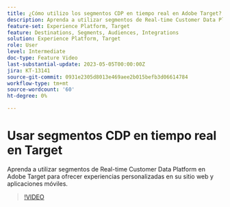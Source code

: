 ```yaml
---
title: ¿Cómo utilizo los segmentos CDP en tiempo real en Adobe Target?
description: Aprenda a utilizar segmentos de Real-time Customer Data Platform en Adobe Target para ofrecer experiencias personalizadas en su sitio web y aplicaciones móviles.
feature-set: Experience Platform, Target
feature: Destinations, Segments, Audiences, Integrations
solution: Experience Platform, Target
role: User
level: Intermediate
doc-type: Feature Video
last-substantial-update: 2023-05-05T00:00:00Z
jira: KT-13141
source-git-commit: 0931e2305d8013e469aee2b015befb3d06614784
workflow-type: tm+mt
source-wordcount: '60'
ht-degree: 0%

---
```



# Usar segmentos CDP en tiempo real en Target

Aprenda a utilizar segmentos de Real-time Customer Data Platform en Adobe Target para ofrecer experiencias personalizadas en su sitio web y aplicaciones móviles.

>[!VIDEO](https://video.tv.adobe.com/v/3419149/?learn=on)
